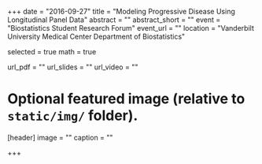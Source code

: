 +++
date = "2016-09-27"
title = "Modeling Progressive Disease Using Longitudinal Panel Data"
abstract = ""
abstract_short = ""
event = "Biostatistics Student Research Forum"
event_url = ""
location = "Vanderbilt University Medical Center Department of Biostatistics"

selected = true
math = true

url_pdf = ""
url_slides = ""
url_video = ""



# Optional featured image (relative to `static/img/` folder).
[header]
image = ""
caption = ""

+++